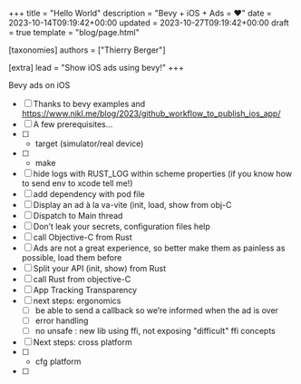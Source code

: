 +++
title = "Hello World"
description = "Bevy + iOS + Ads = ❤️"
date = 2023-10-14T09:19:42+00:00
updated = 2023-10-27T09:19:42+00:00
draft = true
template = "blog/page.html"

[taxonomies]
authors = ["Thierry Berger"]

[extra]
lead = "Show iOS ads using bevy!"
+++

Bevy ads on iOS
- [ ] Thanks to bevy examples and https://www.nikl.me/blog/2023/github_workflow_to_publish_ios_app/
- [ ] A few prerequisites…
- [ ] - target (simulator/real device)
- [ ] - make
- [ ] hide logs with RUST_LOG within scheme properties (if you know how to send env to xcode tell me!)
- [ ] add dependency with pod file
- [ ] Display an ad à la va-vite (init, load, show from obj-C
- [ ] Dispatch to Main thread
- [ ] Don’t leak your secrets, configuration files help
- [ ] call Objective-C from Rust
- [ ] Ads are not a great experience, so better make them as painless as possible, load them before
- [ ] Split your API (init, show) from Rust
- [ ] call Rust from objective-C
- [ ] App Tracking Transparency 
- [ ] next steps: ergonomics
    - [ ] be able to send a callback so we’re informed when the ad is over
    - [ ] error handling
    - [ ] no unsafe : new lib using ffi, not exposing "difficult" ffi concepts
- [ ] Next steps: cross platform
- [ ] - cfg platform
- [ ] 
